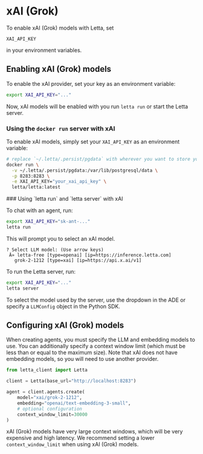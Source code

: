 # xAI (Grok)

<Tip>
  To enable xAI (Grok) models with Letta, set 

  `XAI_API_KEY`

   in your environment variables. 
</Tip>

## Enabling xAI (Grok) models

To enable the xAI provider, set your key as an environment variable:

```bash
export XAI_API_KEY="..."
```

Now, xAI models will be enabled with you run `letta run` or start the Letta server.

### Using the `docker run` server with xAI

To enable xAI models, simply set your `XAI_API_KEY` as an environment variable:

```bash
# replace `~/.letta/.persist/pgdata` with wherever you want to store your agent data
docker run \
  -v ~/.letta/.persist/pgdata:/var/lib/postgresql/data \
  -p 8283:8283 \
  -e XAI_API_KEY="your_xai_api_key" \
  letta/letta:latest
```

<Accordion icon="square-terminal" title="CLI (pypi only)">
  ### Using `letta run` and `letta server` with xAI

  To chat with an agent, run:

  ```bash
  export XAI_API_KEY="sk-ant-..."
  letta run
  ```

  This will prompt you to select an xAI model.

  ```
  ? Select LLM model: (Use arrow keys)
   Â» letta-free [type=openai] [ip=https://inference.letta.com]
     grok-2-1212 [type=xai] [ip=https://api.x.ai/v1]
  ```

  To run the Letta server, run:

  ```bash
  export XAI_API_KEY="..."
  letta server
  ```

  To select the model used by the server, use the dropdown in the ADE or specify a `LLMConfig` object in the Python SDK.
</Accordion>

## Configuring xAI (Grok) models

When creating agents, you must specify the LLM and embedding models to use. You can additionally specify a context window limit (which must be less than or equal to the maximum size). Note that xAI does not have embedding models, so you will need to use another provider.

```python
from letta_client import Letta

client = Letta(base_url="http://localhost:8283")

agent = client.agents.create(
    model="xai/grok-2-1212",
    embedding="openai/text-embedding-3-small",
    # optional configuration
    context_window_limit=30000
)
```

xAI (Grok) models have very large context windows, which will be very expensive and high latency. We recommend setting a lower `context_window_limit` when using xAI (Grok) models.

